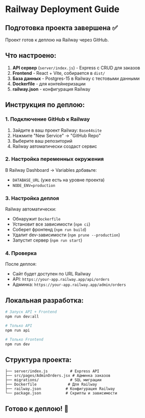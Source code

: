 # Railway Deployment Guide

## Подготовка проекта завершена ✅

Проект готов к деплою на Railway через GitHub.

## Что настроено:

1. **API сервер** (`server/index.js`) - Express с CRUD для заказов
2. **Frontend** - React + Vite, собирается в `dist/`
3. **База данных** - Postgres-15 в Railway с тестовыми данными
4. **Dockerfile** - для контейнеризации
5. **railway.json** - конфигурация Railway

## Инструкция по деплою:

### 1. Подключение GitHub к Railway

1. Зайдите в ваш проект Railway: `Base44site`
2. Нажмите "New Service" → "GitHub Repo"
3. Выберите ваш репозиторий
4. Railway автоматически создаст сервис

### 2. Настройка переменных окружения

В Railway Dashboard → Variables добавьте:
- `DATABASE_URL` (уже есть на уровне проекта)
- `NODE_ENV=production`

### 3. Настройка деплоя

Railway автоматически:
- Обнаружит `Dockerfile`
- Установит все зависимости (`npm ci`)
- Соберет фронтенд (`npm run build`)
- Удалит dev-зависимости (`npm prune --production`)
- Запустит сервер (`npm run start`)

### 4. Проверка

После деплоя:
- Сайт будет доступен по URL Railway
- API: `https://your-app.railway.app/api/orders`
- Админка: `https://your-app.railway.app/admin/orders`

## Локальная разработка:

```bash
# Запуск API + Frontend
npm run dev:all

# Только API
npm run api

# Только Frontend
npm run dev
```

## Структура проекта:

```
├── server/index.js          # Express API
├── src/pages/AdminOrders.jsx # Админка заказов
├── migrations/              # SQL миграции
├── Dockerfile              # Для Railway
├── railway.json           # Конфигурация Railway
└── package.json           # Скрипты и зависимости
```

## Готово к деплою! 🚀
